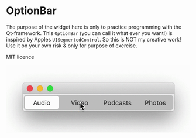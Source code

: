 # OptionBar

The purpose of the widget here is only to practice programming with the Qt-framework.
This `OptionBar` (you can call it what ever you want!) is inspired by Apples `UISegmentedControl`.
So this is NOT my creative work! Use it on your own risk & only for purpose of exercise.

MIT licence

![Alt text](image/OptionBar.gif?raw=true "OptionBar")

